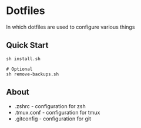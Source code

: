 # Dotfiles

In which dotfiles are used to configure various things

## Quick Start

```
sh install.sh

# Optional
sh remove-backups.sh
```

## About

- .zshrc - configuration for zsh
- .tmux.conf - configuration for tmux
- .gitconfig - configuration for git
